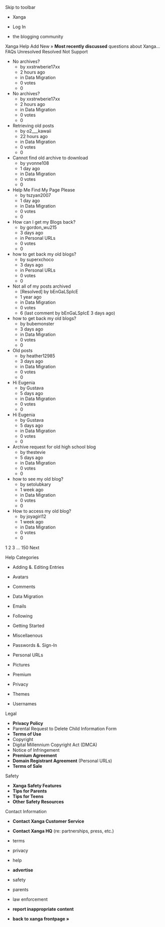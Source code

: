 Skip to toolbar

*   Xanga

*   Log In

*   the blogging community

Xanga Help Add New » **Most recently discussed** questions about Xanga… FAQs Unresolved Resolved Not Support

*   No archives?
    *   by xxstrwberie17xx
    *   2 hours ago
    *   in Data Migration
    *   0 votes
    *   0
*   No archives?
    *   by xxstrwberie17xx
    *   2 hours ago
    *   in Data Migration
    *   0 votes
    *   0
*   Retrieving old posts
    *   by o2\_\_\_kawaii
    *   22 hours ago
    *   in Data Migration
    *   0 votes
    *   0
*   Cannot find old archive to download
    *   by yvonne108
    *   1 day ago
    *   in Data Migration
    *   0 votes
    *   0
*   Help Me Find My Page Please
    *   by tszyan2007
    *   1 day ago
    *   in Data Migration
    *   0 votes
    *   0
*   How can I get my Blogs back?
    *   by gordon\_wu215
    *   3 days ago
    *   in Personal URLs
    *   0 votes
    *   0
*   how to get back my old blogs?
    *   by superxchoco
    *   3 days ago
    *   in Personal URLs
    *   0 votes
    *   0
*   Not all of my posts archived
    *   \[Resolved\] by bEnGaLSpIcE
    *   1 year ago
    *   in Data Migration
    *   0 votes
    *   6 (last comment by bEnGaLSpIcE 3 days ago)
*   how to get back my old blogs?
    *   by bubemonster
    *   3 days ago
    *   in Data Migration
    *   0 votes
    *   0
*   Old posts
    *   by heather12985
    *   3 days ago
    *   in Data Migration
    *   0 votes
    *   0
*   Hi Eugenia
    *   by Gustava
    *   5 days ago
    *   in Data Migration
    *   0 votes
    *   0
*   Hi Eugenia
    *   by Gustava
    *   5 days ago
    *   in Data Migration
    *   0 votes
    *   0
*   Archive request for old high school blog
    *   by thestevie
    *   5 days ago
    *   in Data Migration
    *   0 votes
    *   0
*   how to see my old blog?
    *   by setolubkary
    *   1 week ago
    *   in Data Migration
    *   0 votes
    *   0
*   How to access my old blog?
    *   by joyagirl12
    *   1 week ago
    *   in Data Migration
    *   0 votes
    *   0

1 2 3 ... 150 Next

Help Categories

*   Adding &. Editing Entries
*   Avatars
*   Comments
*   Data Migration
*   Emails
*   Following
*   Getting Started
*   Miscellaenous

*   Passwords &. Sign-In
*   Personal URLs
*   Pictures
*   Premium
*   Privacy
*   Themes
*   Usernames

Legal

*   **Privacy Policy**
*   Parental Request to Delete Child Information Form
*   **Terms of Use**
*   Copyright
*   Digital Millennium Copyright Act (DMCA)
*   Notice of Infringement
*   **Premium Agreement**
*   **Domain Registrant Agreement** (Personal URLs)
*   **Terms of Sale**

Safety

*   **Xanga Safety Features**
*   **Tips for Parents**
*   **Tips for Teens**
*   **Other Safety Resources**

Contact Information

*   **Contact Xanga Customer Service**
*   **Contact Xanga HQ** (re: partnerships, press, etc.)

*   terms
*   privacy
*   help
*   **advertise**

*   safety
*   parents
*   law enforcement
*   **report inappropriate content**

*   **back to xanga frontpage »**